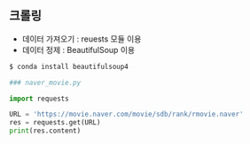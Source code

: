 ## 크롤링

- 데이터 가져오기 : reuests 모듈 이용
- 데이터 정제 : BeautifulSoup 이용

```bash
$ conda install beautifulsoup4
```

```python
### naver_movie.py

import requests

URL = 'https://movie.naver.com/movie/sdb/rank/rmovie.naver'
res = requests.get(URL)
print(res.content)
```
